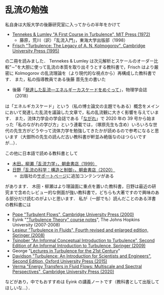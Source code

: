 # 乱流の勉強

<!-- 塚原研究室では毎年4月から乱流の勉強会をおこなっているので，それに参加してしっかり勉強してもらうのが第一歩だと思います． -->

私自身は大阪大学の後藤研究室に入ってからの半年をかけて

- [Tennekes & Lumley "A First Course in Turbulence", MIT Press (1972)](https://mitpress.mit.edu/9780262536301/a-first-course-in-turbulence/)
  - 藤原，荒川（訳）「乱流入門」，東海大学出版部（1998）
- [Frisch "Turbulence: The Legacy of A. N. Kolmogorov", Cambridge University Press (1995)](https://doi.org/10.1017/CBO9781139170666)

の二冊を読みました．
Tennekes & Lumley は次元解析とスケールのオーダー比較"$\sim$"を大胆に使って乱流の本質を取り出そうとする教科書で，Frisch はより厳密に Kolmogorov の乱流理論を（より現代的な視点から）再構成した教科書です．
また，私の指導教員である後藤 晋先生の書いた

- 後藤「[発達した乱流―エネルギーカスケードをめぐって](https://doi.org/10.11316/butsuri.73.7_457)」，物理学会誌（2018）

は「エネルギカスケード」という（私の博士論文の主題でもある）概念をメインにおいて発達した乱流を議論した文章で，私の乱流観に大きく影響を与えています．
また，流体力学会の学会誌である「[ながれ](https://www.nagare.or.jp/publication/nagare.html)」で 2020 年の 39 号から始まった「私のながれの学び方」という連載では，（塚原先生も含め）いろいろな世代の先生方がどうやって流体力学を勉強してきたかが読めるので参考になると思います（大御所の先生の読んだ古い教科書が軒並み絶版なのはつらいですが...）．

この他に日本語で読める教科書として

- [木田，柳瀬「乱流力学」，朝倉書店（1999）](https://www.asakura.co.jp/detail.php?book_code=20095)
- [日野「乱流の科学：構造と制御」，朝倉書店（2020）](https://www.asakura.co.jp/detail.php?book_code=20161)
  - 出版社の[サポートページ](https://www.asakura.co.jp/detail.php?book_code=20161)に追加コンテンツがある

があります．
木田・柳瀬はより理論面に重点を置いた教科書，日野は最近の研究まで含めたレビュー的な側面が強い教科書で，どちらも大著ですので興味のある部分だけ読むのがよいと思います．
私が（一部でも）読んだことのある洋書の教科書には

- [Pope "Turbulent Flows", Cambridge University Press (2000)](https://doi.org/10.1017/CBO9780511840531)
- Eyink "["Turbulence Theory" course notes](https://www.ams.jhu.edu/~eyink/Turbulence/notes.html)", The Johns Hopkins University (2007-2008)
- [Lesieur "Turbulence in Fluids", Fourth revised and enlarged edition, Springer (2008)](https://doi.org/10.1007/978-1-4020-6435-7)
- [Tsinober "An Informal Conceptual Introduction to Turbulence", Second Edition of An Informal Introduction to Turbulence, Springer (2009)](https://doi.org/10.1007/978-90-481-3174-7)
- George "[Lectures in Turbulence for the 21st Century](http://www.turbulence-online.com/Publications/Lecture_Notes/Turbulence_Lille/TB_16January2013.pdf)"
- [Davidson "Turbulence: An Introduction for Scientists and Engineers", Second Edition, Oxford University Press (2015)](https://doi.org/10.1093/acprof:oso/9780198722588.001.0001)
- [Verma "Energy Transfers in Fluid Flows: Multiscale and Spectral Perspectives", Cambridge University Press (2020)](https://doi.org/10.1017/9781316810019)

などがあり，中でもおすすめは Eyink の講義ノートです（教科書として出版してほしいな...）．
